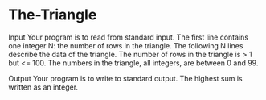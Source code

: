 # The-Triangle

Input
Your program is to read from standard input. 
The first line contains one integer N: the number of rows in the triangle.
The following N lines describe the data of the triangle.
The number of rows in the triangle is > 1 but <= 100. 
The numbers in the triangle, all integers, are between 0 and 99.  


Output
Your program is to write to standard output. The highest sum is written as an integer.

